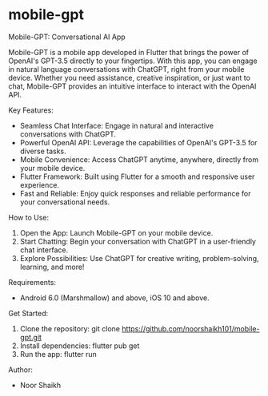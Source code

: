 # mobile-gpt
Mobile-GPT: Conversational AI App

Mobile-GPT is a mobile app developed in Flutter that brings the power of OpenAI's GPT-3.5 directly to your fingertips. With this app, you can engage in natural language conversations with ChatGPT, right from your mobile device. Whether you need assistance, creative inspiration, or just want to chat, Mobile-GPT provides an intuitive interface to interact with the OpenAI API.

Key Features:

- Seamless Chat Interface: Engage in natural and interactive conversations with ChatGPT.
- Powerful OpenAI API: Leverage the capabilities of OpenAI's GPT-3.5 for diverse tasks.
- Mobile Convenience: Access ChatGPT anytime, anywhere, directly from your mobile device.
- Flutter Framework: Built using Flutter for a smooth and responsive user experience.
- Fast and Reliable: Enjoy quick responses and reliable performance for your conversational needs.

How to Use:

1. Open the App: Launch Mobile-GPT on your mobile device.
2. Start Chatting: Begin your conversation with ChatGPT in a user-friendly chat interface.
3. Explore Possibilities: Use ChatGPT for creative writing, problem-solving, learning, and more!

Requirements:
- Android 6.0 (Marshmallow) and above, iOS 10 and above.

Get Started:

1. Clone the repository: git clone https://github.com/noorshaikh101/mobile-gpt.git
2. Install dependencies: flutter pub get
3. Run the app: flutter run

Author:
- Noor Shaikh